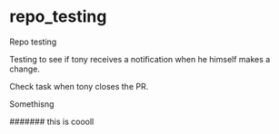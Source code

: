 # repo_testing
Repo testing

Testing to see if tony receives a notification when he himself makes a change.


Check task when tony closes the PR.

Somethisng




####### this is coooll 
